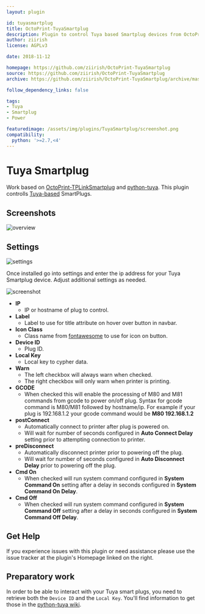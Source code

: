 ```yaml
---
layout: plugin

id: tuyasmartplug
title: OctoPrint-TuyaSmartplug
description: Plugin to control Tuya based Smartplug devices from OctoPrint web interface.
author: ziirish
license: AGPLv3

date: 2018-11-12

homepage: https://github.com/ziirish/OctoPrint-TuyaSmartplug
source: https://github.com/ziirish/OctoPrint-TuyaSmartplug
archive: https://github.com/ziirish/OctoPrint-TuyaSmartplug/archive/master.zip

follow_dependency_links: false

tags:
- Tuya
- Smartplug
- Power

featuredimage: /assets/img/plugins/TuyaSmartplug/screenshot.png
compatibility:
  python: '>=2.7,<4'
---
```


# Tuya Smartplug

Work based on [OctoPrint-TPLinkSmartplug](https://github.com/jneilliii/OctoPrint-TPLinkSmartplug) and [python-tuya](https://github.com/clach04/python-tuya).
This plugin controlls [Tuya-based](https://en.tuya.com/) SmartPlugs.

## Screenshots

![overview](/assets/img/plugins/TuyaSmartplug/screenshot.png)

## Settings

![settings](/assets/img/plugins/TuyaSmartplug/settings.png)

Once installed go into settings and enter the ip address for your Tuya Smartplug device. Adjust additional settings as needed.

![screenshot](/assets/img/plugins/TuyaSmartplug/plugeditor.png)

- **IP**
  - IP or hostname of plug to control.
- **Label**
  - Label to use for title attribute on hover over button in navbar.
- **Icon Class**
  - Class name from [fontawesome](http://fontawesome.io/3.2.1/cheatsheet/) to use for icon on button.
- **Device ID**
  - Plug ID.
- **Local Key**
  - Local key to cypher data.
- **Warn**
  - The left checkbox will always warn when checked.
  - The right checkbox will only warn when printer is printing.
- **GCODE**
  - When checked this will enable the processing of M80 and M81 commands from gcode to power on/off plug.  Syntax for gcode command is M80/M81 followed by hostname/ip.  For example if your plug is 192.168.1.2 your gcode command would be **M80 192.168.1.2**
- **postConnect**
  - Automatically connect to printer after plug is powered on.
  - Will wait for number of seconds configured in **Auto Connect Delay** setting prior to attempting connection to printer.
- **preDisconnect**
  - Automatically disconnect printer prior to powering off the plug.
  - Will wait for number of seconds configured in **Auto Disconnect Delay** prior to powering off the plug.
- **Cmd On**
  - When checked will run system command configured in **System Command On** setting after a delay in seconds configured in **System Command On Delay**.
- **Cmd Off**
  - When checked will run system command configured in **System Command Off** setting after a delay in seconds configured in **System Command Off Delay**.

## Get Help

If you experience issues with this plugin or need assistance please use the issue tracker at the plugin's Homepage linked on the right.

## Preparatory work

In order to be able to interact with your Tuya smart plugs, you need to retrieve
both the `Device ID` and the `Local Key`. You'll find information to get those
in the [python-tuya wiki](https://github.com/clach04/python-tuya/wiki).
